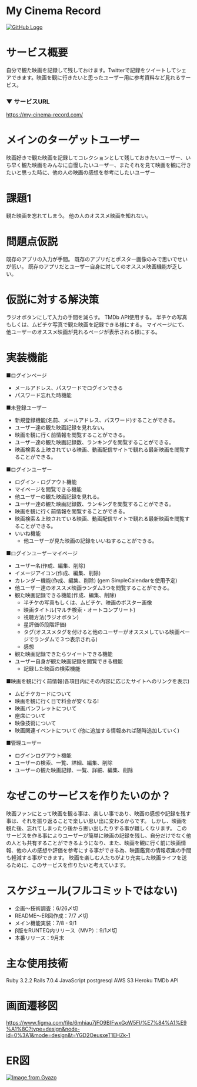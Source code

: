 # My Cinema Record
[![GitHub Logo](https://github.com/ookunirina/my_cinema_record/assets/111048512/95f5edc1-818a-4e48-abd5-1123b6e9020e)](https://my-cinema-record.com/)

# サービス概要
 自分で観た映画を記録して残しておけます。Twitterで記録をツイートしてシェアできます。映画を観に行きたいと思ったユーザー用に参考資料など見れるサービス。
### ▼ サービスURL
https://my-cinema-record.com/

# メインのターゲットユーザー
 映画好きで観た映画を記録してコレクションとして残しておきたいユーザー、いち早く観た映画をみんなに自慢したいユーザー、またそれを見て映画を観に行きたいと思った時に、他の人の映画の感想を参考にしたいユーザー


# 課題1
観た映画を忘れてしまう。
他の人のオススメ映画を知れない。

# 問題点仮説
既存のアプリの入力が手間。
既存のアプリだとポスター画像のみで思いでせいが低い。
既存のアプリだとユーザー自身に対してのオススメ映画機能が乏しい。

# 仮説に対する解決策
ラジオボタンにして入力の手間を減らす。
TMDb API使用する。
半チケの写真もしくは、ムビチケ写真で観た映画を記録できる様にする。
マイページにて、他ユーザーのオススメ映画が見れるページが表示される様にする。


# 実装機能
■ログインページ
- メールアドレス、パスワードでログインできる
- パスワード忘れた時機能

■未登録ユーザー
- 新規登録機能(名前、メールアドレス、パスワード)することができる。
- ユーザー達の観た映画記録を見れない。
- 映画を観に行く前情報を閲覧することができる。
- ユーザー達の観た映画記録数、ランキングを閲覧することができる。
- 映画検索＆上映されている映画、動画配信サイトで観れる最新映画を閲覧することができる。


■ログインユーザー
- ログイン・ログアウト機能
- マイページを閲覧できる機能
- 他ユーザーの観た映画記録を見れる。
- ユーザー達の観た映画記録数、ランキングを閲覧することができる。
- 映画を観に行く前情報を閲覧することができる。
- 映画検索＆上映されている映画、動画配信サイトで観れる最新映画を閲覧することができる。
- いいね機能
  - 他ユーザーが見た映画の記録をいいねすることができる。

■ログインユーザーマイページ
- ユーザー名(作成、編集、削除)
- イメージアイコン(作成、編集、削除)
- カレンダー機能(作成、編集、削除)
(gem SimpleCalendarを使用予定)
- 他ユーザー達のオススメ映画ランダム3つを閲覧することができる。
- 観た映画記録できる機能(作成、編集、削除)
  - 半チケの写真もしくは、ムビチケ、映画のポスター画像
  - 映画タイトル(マルチ検索・オートコンプリート)
  - 視聴方法(ラジオボタン)
  - 星評価(5段階評価)
  - タグ(オススメタグを付けると他のユーザーがオススメしている映画ページでランダムで３つ表示される)
  - 感想
- 観た映画記録できたらツイートできる機能
- ユーザー自身が観た映画記録を閲覧できる機能
  - 記録した映画の検索機能 

■映画を観に行く前情報(各項目内にその内容に応じたサイトへのリンクを表示)
- ムビチケカードについて
- 映画を観に行く日で料金が安くなる!
- 映画パンフレットについて
- 座席について
- 映像技術について
- 映画関連イベントについて
(他に追加する情報あれば随時追加していく)

■管理ユーザー
- ログインログアウト機能
- ユーザーの検索、一覧、詳細、編集、削除
- ユーザーの観た映画記録、一覧、詳細、編集、削除


# なぜこのサービスを作りたいのか？
 映画ファンにとって映画を観る事は、楽しい事であり、映画の感想や記録を残す事は、それを振り返ることで楽しい思い出に変わるからです。
 しかし、映画を観た後、忘れてしまったり後から思い出したりする事が難しくなリます。
 このサービスを作る事によりユーザーが簡単に映画の記録を残し、自分だけでなく他の人とも共有することができるようになり、また、映画を観に行く前に映画情報、他の人の感想や評価を参考にする事ができる為、映画鑑賞の情報収集の手間も軽減する事ができます。
 映画を楽しむ人たちがより充実した映画ライフを送るために、このサービスを作りたいと考えています。


# スケジュール(フルコミットではない)
- 企画〜技術調査：6/26〆切
- README〜ER図作成：7/7 〆切
- メイン機能実装：7/8 - 9/1
- β版をRUNTEQ内リリース（MVP）：9/1〆切
- 本番リリース：9月末


# 主な使用技術
Ruby 3.2.2
Rails 7.0.4
JavaScript
postgresql
AWS S3
Heroku
TMDb API

# 画面遷移図
https://www.figma.com/file/6mhiau7jFO9BIFwxGoW5Fl/%E7%84%A1%E9%A1%8C?type=design&node-id=0%3A1&mode=design&t=YGD2OeusxeT1EHZk-1

# ER図
[![Image from Gyazo](https://i.gyazo.com/dab095fd5f149c7a7b273a6dd3862e2a.png)](https://gyazo.com/dab095fd5f149c7a7b273a6dd3862e2a)